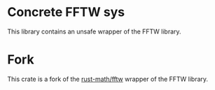 # Concrete FFTW sys

This library contains an unsafe wrapper of the FFTW library.

# Fork

This crate is a fork of the [rust-math/fftw](https://github.com/rust-math/fftw) wrapper of the 
FFTW library.